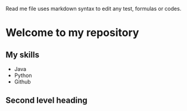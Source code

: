 Read me file uses markdown syntax to edit any test, formulas or codes.
# Welcome to my repository

## My skills
- Java
- Python
- Github

## Second level heading
